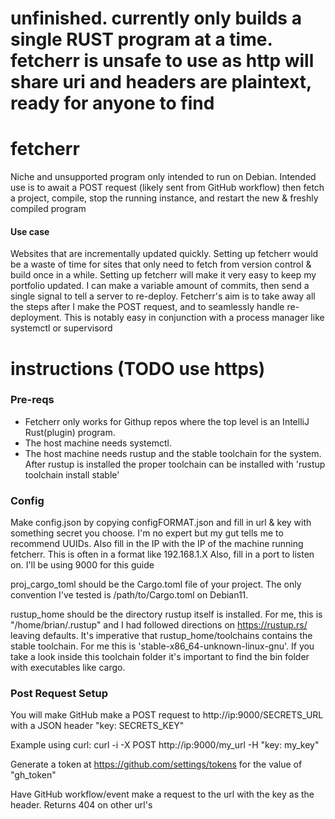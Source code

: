 # unfinished. currently only builds a single RUST program at a time. fetcherr is unsafe to use as http will share uri and headers are plaintext, ready for anyone to find

# fetcherr
Niche and unsupported program only intended to run on Debian.
Intended use is to await a POST request (likely sent from GitHub workflow) then fetch a project, compile, stop the running instance, and restart the new & freshly compiled program
#### Use case
Websites that are incrementally updated quickly.
Setting up fetcherr would be a waste of time for sites that only need to fetch from version control & build once in a while.
Setting up fetcherr will make it very easy to keep my portfolio updated.
I can make a variable amount of commits, then send a single signal to tell a server to re-deploy.
Fetcherr's aim is to take away all the steps after I make the POST request, and to seamlessly handle re-deployment.
This is notably easy in conjunction with a process manager like systemctl or supervisord

# instructions (TODO use https)
### Pre-reqs
* Fetcherr only works for Githup repos where the top level is an IntelliJ Rust(plugin) program.
* The host machine needs systemctl.
* The host machine needs rustup and the stable toolchain for the system.
 After rustup is installed the proper toolchain can be installed with 'rustup toolchain install stable'


### Config
Make config.json by copying configFORMAT.json and fill in url & key with something secret you choose.
I'm no expert but my gut tells me to recommend UUIDs. 
Also fill in the IP with the IP of the machine running fetcherr. This is often in a format like 192.168.1.X
Also, fill in a port to listen on. I'll be using 9000 for this guide

proj_cargo_toml should be the Cargo.toml file of your project.
The only convention I've tested is /path/to/Cargo.toml on Debian11.

rustup_home should be the directory rustup itself is installed.
For me, this is "/home/brian/.rustup"
and I had followed directions on https://rustup.rs/ leaving defaults.
It's imperative that rustup_home/toolchains contains the stable toolchain.
For me this is 'stable-x86_64-unknown-linux-gnu'.
If you take a look inside this toolchain folder it's important to find
the bin folder with executables like cargo. 

### Post Request Setup
You will make GitHub make a POST request to http://ip:9000/SECRETS_URL with a JSON header "key: SECRETS_KEY"

Example using curl: curl -i -X POST http://ip:9000/my_url -H "key: my_key"

Generate a token at https://github.com/settings/tokens for the value of "gh_token"

Have GitHub workflow/event make a request to the url with the key as the header. Returns 404 on other url's
